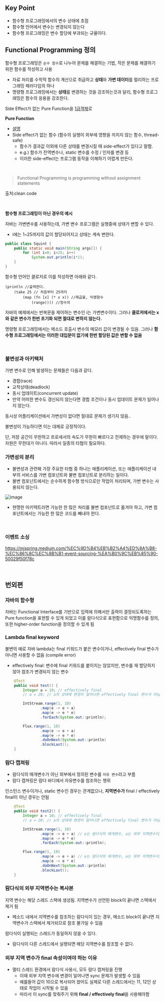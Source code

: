 ## Key Point
- 함수형 프로그래밍에서의 변수 상태에 초점
- 함수형 언어에서 변수는 변경되지 않는다
- 함수형 프로그래밍은 변수 할당에 부과되는 규율이다. 

## Functional Programming 정의 
함수형 프로그래밍은 `순수 함수`로 나누어 문제를 해결하는 기법, 작은 문제를 해결하기 위한 함수를 작성하고 사용 

- 자료 처리를 수학적 함수의 계산으로 취급하고 **상태**와 **가변 데이터**를 멀리하는 프로그래밍 패러다임의 하나
- 명령형 프로그래밍에서는 **상태**를 변경하는 것을 강조하는것과 달리, 함수형 프로그래밍은 함수의 응용을 강조한다.

Side Effect가 없는 Pure Function을 [1급객체](https://ko.wikipedia.org/wiki/%EC%9D%BC%EA%B8%89_%EA%B0%9D%EC%B2%B4)로 

**Pure Function**
- [설명](https://ko.wikipedia.org/wiki/%ED%95%A8%EC%88%98%ED%98%95_%ED%94%84%EB%A1%9C%EA%B7%B8%EB%9E%98%EB%B0%8D)
- Side effect가 없는 함수 (함수의 실행이 외부에 영향을 끼치지 않는 함수, thread-safe) 
   - 함수가 결과값 이외에 다른 상태를 변경시킬 때 side-effect가 있다고 말함.
   - e.g.) 함수가 전역변수나, static 변수를 수정 / 인자를 변경 등 
   - 이러한 side-effect는 프로그램 동작을 이해하기 어렵게 만든다. 

<br>

> Functional Programming is programming without assignment statements

출처:clean code 

<br>

**함수형 프로그래밍이 아닌 경우의 예시**

자바는 가변변수를 사용하는데, 가변 변수 프로그램은 실행중에 상태가 변할 수 있다. 
- i에는 1~25까지의 값이 할당되어지고 상태는 계속 변한다. 

```java
public class Squint {
	public static void main(String args[]) {
    	for (int i=0; i<25; i++)
        	System.out.println(i*1);
    }
}
```

함수형 언어인 클로저로 이를 작성하면 아래와 같다. 

```closure
(println //출력한다. 
	(take 25 // 처음부터 25까지
    	(map (fn [x] (* x x)) //제곱을, 익명항수 
        	(range)))) //정수의
```

자바의 예제에서는 반복문을 제어하는 변수인 i는 가변변수이다. 그러나 **클로저에서는 x와 같은 변수가 한번 초기화 되면 절대로 변하지 않는다.**

명령형 프로그래밍에서는 메소드 호출시 변수의 메모리 값이 변경될 수 있음. 그러나 **함수형 프로그래밍에서는 이러한 대입문이 없기에 한번 할당된 값은 변할 수 없음**

<br>

### 불변성과 아키텍처 
가변 변수로 인해 발생하는 문제들은 다음과 같다.

- 경합(race)
- 교착상태(deadlock)
- 동시 업데이트(concurrent update)
- 만약 어떠한 변수도 갱신되지 않는다면 경합 조건이나 동시 업데이트 문제가 일어나지 않는다.

동시성 어플리케이션에서 가변성이 없다면 절대로 문제가 생기지 않음.. 

불변성이 가능하다면 이는 대체로 긍정적이다.

단, 저장 공간이 무한하고 프로세서의 속도가 무한히 빠르다고 전제하는 경우에 말이다.
자원은 무한대가 아니다. 따라서 일종의 타협이 필요하다.

### 가변성의 분리 
- 불변성과 관련해 가장 주요한 타협 중 하나는 애플리케이션, 또는 애플리케이션 내부의 서비스를 가변 컴포넌트와 불변 컴포넌트로 분리하는 일이다.
- 불변 컴포넌트에서는 순수하게 함수형 방식으로만 작업이 처리되며, 가변 변수는 사용되지 않는다.

![image](https://user-images.githubusercontent.com/20153890/119259491-8bbbcb80-bc09-11eb-8f6a-b1595ebdaca8.png)

- 현명한 아키텍트라면 가능한 한 많은 처리를 불변 컴포넌트로 옮겨야 하고, 가변 컴포넌트에서는 가능한 한 많은 코드를 빼내야 한다.

<br>

### 이벤트 소싱 
https://mjspring.medium.com/%EC%9D%B4%EB%B2%A4%ED%8A%B8-%EC%86%8C%EC%8B%B1-event-sourcing-%EA%B0%9C%EB%85%90-50029f50f78c

<br>

## 번외편 

### 자바의 함수형 
자바는 Functional Interface를 기반으로 입력에 의해서만 출력이 결정되도록하는 Pure function을 표현할 수 있게 되었고
이를 람다식으로 표현함으로 익명함수를 정의, 또한 higher-order function을 정의할 수 있게 됨 

### Lambda final keyword 
불변의 예로 자바 lambda는 final 키워드가 붙은 변수이거나, effectively final 변수가 아니면 사용할 수 없음 (compile error) 

- effectively final: 변수에 final 키워드를 붙이지는 않았지만, 변수를 재 할당하지 않아 참조가 변경되지 않는 변수 

```java
	@Test
	public void test() {
		Integer a = 10; // effectively final
		// a = 20; // a의 상태에 변경이 일어나면 effectively final 변수가 아님. 

		IntStream.range(1, 10)
				.map(e -> e + a)
				.map(e -> e * e)
				.forEach(System.out::println);

		Flux.range(1, 10)
				.map(e -> e + a)
				.map(e -> e * e)
				.doOnNext(System.out::println)
				.blockLast();
	}
```

### 람다 캡쳐링 
- 람다식의 매개변수가 아닌 외부에서 정의된 변수를 `자유 변수`라고 부름
- 람다 캡쳐링은 람다 바디에서 자유변수를 참조하는 행위 

인스턴스 변수이거나, static 변수인 경우는 관계없으나, **지역변수가** final / effectively final이 아닌 경우는 안됨 

```java
	@Test
	public void test2() {
		Integer a = 10; // effectively final
		// a = 20; // a의 상태에 변경이 일어나면 effectively final 변수가 아님. 

		IntStream.range(1, 10)
				.map(e -> e + a) // e는 람다식의 매개변수, a는 외부 지역변수이므로 `자유변수`
				.map(e -> e * e)
				.forEach(System.out::println);

		Flux.range(1, 10)
				.map(e -> e + a) // e는 람다식의 매개변수, a는 외부 지역변수이므로 `자유변수`
				.map(e -> e * e)
				.doOnNext(System.out::println)
				.blockLast();
	}
```

### 람다식의 외부 지역변수는 복사본
지역 변수는 해당 스레드 스택에 생성됨. 지역변수가 선언된 block이 끝나면 스택에서 제거 됨
   - 메소드 내에서 지역변수를 참조하는 람다식이 있는 경우, 메소드 block이 끝나면 지역변수가 스택에서 제거되므로 참조 불가일 수 있음 

람다식이 실행되는 스레드가 동일하지 않을 수 있다. 
   - 람다식이 다른 스레드에서 실행되면 해당 지역변수를 참조할 수 없다. 
   
### 외부 지역 변수가 final 속성이여야 하는 이유
- 멀티 스레드 환경에서 람다식 사용시, 모두 람다 캡쳐링을 진행 
   - 이때 외부 지역 변수에 변경이 일어나면 sync 문제가 발생할 수 있음 
   - 예를들어 값이 10으로 복사되어 왔어도 실제로 다른 스레드에서는 11, 12인 상태로 작업이 시작될 수 있음
   - 따라서 이 sync를 맞춰주기 위해 **final / effectively final**을 사용해야함 
